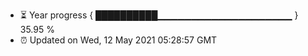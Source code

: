 - ⏳ Year progress { ██████████▁▁▁▁▁▁▁▁▁▁▁▁▁▁▁▁▁▁▁▁ } 35.95 %
- ⏰ Updated on Wed, 12 May 2021 05:28:57 GMT

